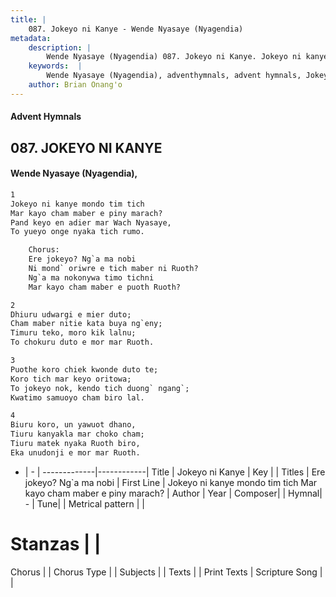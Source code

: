 ```yaml
---
title: |
    087. Jokeyo ni Kanye - Wende Nyasaye (Nyagendia)
metadata:
    description: |
        Wende Nyasaye (Nyagendia) 087. Jokeyo ni Kanye. Jokeyo ni kanye mondo tim tich Mar kayo cham maber e piny marach? Pand keyo en adier mar Wach Nyasaye, To yueyo onge nyaka tich rumo.  	Chorus: 	Ere jokeyo? Ng`a ma nobi 	Ni mond` oriwre e tich maber ni Ruoth? 	Ng`a ma nokonywa timo tichni 	Mar kayo cham maber e puoth Ruoth?  
    keywords:  |
        Wende Nyasaye (Nyagendia), adventhymnals, advent hymnals, Jokeyo ni Kanye, Jokeyo ni kanye mondo tim tich Mar kayo cham maber e piny marach?. Ere jokeyo? Ng`a ma nobi
    author: Brian Onang'o
---
```


#### Advent Hymnals
## 087. JOKEYO NI KANYE
####  Wende Nyasaye (Nyagendia),

```txt
1
Jokeyo ni kanye mondo tim tich
Mar kayo cham maber e piny marach?
Pand keyo en adier mar Wach Nyasaye,
To yueyo onge nyaka tich rumo.

	Chorus:
	Ere jokeyo? Ng`a ma nobi
	Ni mond` oriwre e tich maber ni Ruoth?
	Ng`a ma nokonywa timo tichni
	Mar kayo cham maber e puoth Ruoth?

2
Dhiuru udwargi e mier duto;
Cham maber nitie kata buya ng`eny;
Timuru teko, moro kik lalnu;
To chokuru duto e mor mar Ruoth.

3
Puothe koro chiek kwonde duto te;
Koro tich mar keyo oritowa;
To jokeyo nok, kendo tich duong` ngang`;
Kwatimo samuoyo cham biro lal.

4
Biuru koro, un yawuot dhano,
Tiuru kanyakla mar choko cham;
Tiuru matek nyaka Ruoth biro,
Eka unudonji e mor mar Ruoth.

```

- |   -  |
-------------|------------|
Title | Jokeyo ni Kanye |
Key |  |
Titles | Ere jokeyo? Ng`a ma nobi |
First Line | Jokeyo ni kanye mondo tim tich Mar kayo cham maber e piny marach? |
Author | 
Year | 
Composer| |
Hymnal|  - |
Tune|  |
Metrical pattern | |
# Stanzas |  |
Chorus |  |
Chorus Type |  |
Subjects | |
Texts |  |
Print Texts | 
Scripture Song |  |
    
